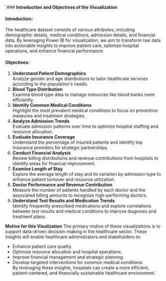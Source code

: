 `### **Introduction and Objectives of the Visualization**

#### **Introduction:**
The healthcare dataset consists of various attributes, including demographic details, medical conditions, admission details, and financial data. By leveraging Power BI for visualization, we aim to transform raw data into actionable insights to improve patient care, optimize hospital operations, and enhance financial performance.

#### **Objectives:**

1. **Understand Patient Demographics**  
   Analyze gender and age distributions to tailor healthcare services according to the population's needs.
2. **Blood Type Distribution**  
   Examine blood type data to manage resources like blood banks more efficiently.
3. **Identify Common Medical Conditions**  
   Highlight the most prevalent medical conditions to focus on preventive measures and treatment strategies.
4. **Analyze Admission Trends**  
   Evaluate admission patterns over time to optimize hospital staffing and resource allocation.
5. **Evaluate Insurance Coverage**  
   Understand the percentage of insured patients and identify top insurance providers for strategic partnerships.
6. **Conduct Financial Analysis**  
   Review billing distributions and revenue contributions from hospitals to identify areas for financial improvement.
7. **Examine Length of Stay**  
   Explore the average length of stay and its variation by admission type to enhance patient turnover and resource utilization.
8. **Doctor Performance and Revenue Contribution**  
   Measure the number of patients handled by each doctor and the associated billing amounts to recognize high-performing doctors.
9. **Understand Test Results and Medication Trends**  
   Identify frequently prescribed medications and explore correlations between test results and medical conditions to improve diagnosis and treatment plans.
 
 **Motive for this Visulization**
The primary motive of these visualizations is to support data-driven decision-making in the healthcare sector. These insights will enable healthcare administrators and stakeholders to:  
- Enhance patient care quality.  
- Optimize resource allocation and hospital operations.  
- Improve financial management and strategic planning.  
- Develop targeted interventions for common medical conditions.  
By leveraging these insights, hospitals can create a more efficient, patient-centered, and financially sustainable healthcare environment.`
